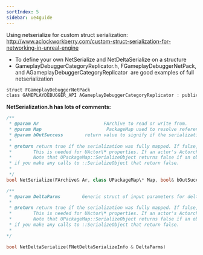 ```yaml
---
sortIndex: 5
sidebar: ue4guide
---
```


Using netserialize for custom struct serialization: <http://www.aclockworkberry.com/custom-struct-serialization-for-networking-in-unreal-engine>

- To define your own NetSerialize and NetDeltaSerialize on a structure
- GameplayDebuggerCategoryReplicator.h, FGameplayDebuggerNetPack, and AGameplayDebuggerCategoryReplicator  are good examples of full netserialization

```cpp
struct FGameplayDebuggerNetPack
class GAMEPLAYDEBUGGER_API AGameplayDebuggerCategoryReplicator : public Aactor
```

**NetSerialization.h has lots of comments:**

```cpp
/**
 * @param Ar                        FArchive to read or write from.
 * @param Map                        PackageMap used to resolve references to UObject\*
 * @param bOutSuccess        return value to signify if the serialization was succesfull (if false, an error will be logged by the calling function)
 *
 * @return return true if the serialization was fully mapped. If false, the property will be considered 'dirty' and will replicate again on the next update.
 *        This is needed for UActor\* properties. If an actor's Actorchannel is not fully mapped, properties referencing it must stay dirty.
 *        Note that UPackageMap::SerializeObject returns false if an object is unmapped. Generally, you will want to return false from your ::NetSerialize
 * if you make any calls to ::SerializeObject that return false.
 *
 */
bool NetSerialize(FArchive& Ar, class UPackageMap\* Map, bool& bOutSuccess)

/**
 * @param DeltaParms        Generic struct of input parameters for delta serialization
 *
 * @return return true if the serialization was fully mapped. If false, the property will be considered 'dirty' and will replicate again on the next update.
 *        This is needed for UActor\* properties. If an actor's Actorchannel is not fully mapped, properties referencing it must stay dirty.
 *        Note that UPackageMap::SerializeObject returns false if an object is unmapped. Generally, you will want to return false from your ::NetSerialize
 * if you make any calls to ::SerializeObject that return false.
 *
*/

bool NetDeltaSerialize(FNetDeltaSerializeInfo & DeltaParms)
```

